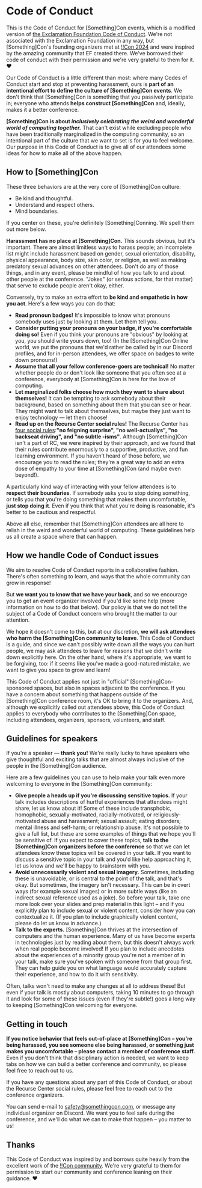 # Code of Conduct

This is the Code of Conduct for [Something]Con events, which is a modified version of [the Exclamation Foundation Code of Conduct](https://bangbangcon.com/conduct.html). We're not associated with the Exclamation Foundation in any way, but [Something]Con's founding organizers met at [!!Con 2024](https://bangbangcon.com/index.html) and were inspired by the amazing community that EF created there. We've borrowed their code of conduct with their permission and we're very grateful to them for it. ❤️

Our Code of Conduct is a little different than most: where many Codes of Conduct start and stop at preventing harassment, ours is **part of an intentional effort to define the culture of [Something]Con events**. We don't think that [Something]Con is something that you passively participate in; everyone who attends **helps construct [Something]Con** and, ideally, makes it a better conference.

**[Something]Con is about _inclusively celebrating the weird and wonderful world of computing together._** That can't exist while excluding people who have been traditionally marginalized in the computing community, so an intentional part of the culture that we want to set is for you to feel welcome. Our purpose in this Code of Conduct is to give all of our attendees some ideas for how to make all of the above happen.

## How to [Something]Con

These three behaviors are at the very core of [Something]Con culture:

* Be kind and thoughtful.
* Understand and respect others.
* Mind boundaries.

If you center on these, you're definitely [Something]Conning. We spell them out more below.

**Harassment has no place at [Something]Con.** This sounds obvious, but it's important. There are almost limitless ways to harass people; an incomplete list might include harassment based on gender, sexual orientation, disability, physical appearance, body size, skin color, or religion, as well as making predatory sexual advances on other attendees. Don't do any of those things, and in any event, please be mindful of how you talk to and about other people at the conference. "Jokes" (or serious actions, for that matter) that serve to exclude people aren't okay, either.

Conversely, try to make an extra effort to **be kind and empathetic in how you act**. Here's a few ways you can do that:

* **Read pronoun badges!** It's impossible to know what pronouns somebody uses just by looking at them. Let them tell you.
* **Consider putting your pronouns on your badge, if you're comfortable doing so!** Even if you think your pronouns are "obvious" by looking at you, you should write yours down, too! (In the [Something]Con Online world, we put the pronouns that we'd rather be called by in our Discord profiles, and for in-person attendees, we offer space on badges to write down pronouns!)
* **Assume that all your fellow conference-goers are technical!** No matter whether people do or don't look like someone that you often see at a conference, everybody at [Something]Con is here for the love of computing.
* **Let marginalized folks choose how much they want to share about themselves!** It can be tempting to ask somebody about their background, based on something about them that you can see or hear. They might want to talk about themselves, but maybe they just want to enjoy technology — let them choose!
* **Read up on the Recurse Center social rules!** The Recurse Center has [four social rules](https://www.recurse.com/social-rules):**"no feigning surprise", "no well-actuallys", "no backseat driving", and "no subtle -isms"**. Although [Something]Con isn't a part of RC, we were inspired by their approach, and we found that their rules contribute enormously to a supportive, productive, and fun learning environment. If you haven't heard of those before, we encourage you to read the rules; they're a great way to add an extra dose of empathy to your time at [Something]Con (and maybe even beyond!).

A particularly kind way of interacting with your fellow attendees is to **respect their boundaries**. If somebody asks you to stop doing something, or tells you that you're doing something that makes them uncomfortable, **just stop doing it**. Even if you think that what you're doing is reasonable, it's better to be cautious and respectful.

Above all else, remember that [Something]Con attendees are all here to relish in the weird and wonderful world of computing. These guidelines help us all create a space where that can happen.

## How we handle Code of Conduct issues

We aim to resolve Code of Conduct reports in a collaborative fashion. There's often something to learn, and ways that the whole community can grow in response!

But **we want you to know that we have your back**, and so we encourage you to get an event organizer involved if you'd like some help (more information on how to do that below). Our policy is that we do not tell the subject of a Code of Conduct concern who brought the matter to our attention.

We hope it doesn't come to this, but at our discretion, **we will ask attendees who harm the [Something]Con community to leave**. This Code of Conduct is a guide, and since we can't possibly write down all the ways you can hurt people, we may ask attendees to leave for reasons that we didn't write down explicitly here. On the other hand, where it's appropriate, we want to be forgiving, too: if it seems like you've made a good-natured mistake, we want to give you space to grow and learn!

This Code of Conduct applies not just in "official" [Something]Con-sponsored spaces, but also in spaces adjacent to the conference. If you have a concern about something that happens outside of the [Something]Con conference room, it's OK to bring it to the organizers. And, although we explicitly called out attendees above, this Code of Conduct applies to everybody who contributes to the [Something]Con space, including attendees, organizers, sponsors, volunteers, and staff.

## Guidelines for speakers

If you're a speaker — **thank you!** We're really lucky to have speakers who give thoughtful and exciting talks that are almost always inclusive of the people in the [Something]Con audience.

Here are a few guidelines you can use to help make your talk even more welcoming to everyone in the [Something]Con community:

* **Give people a heads up if you're discussing sensitive topics.** If your talk includes descriptions of hurtful experiences that attendees might share, let us know about it! Some of these include transphobic, homophobic, sexually-motivated, racially-motivated, or religiously-motivated abuse and harassment; sexual assault; eating disorders; mental illness and self-harm; or relationship abuse. It's not possible to give a full list, but these are some examples of things that we hope you'll be sensitive of. If you expect to cover these topics, **talk to the [Something]Con organizers before the conference** so that we can let attendees know these topics will be covered in your talk. If you want to discuss a sensitive topic in your talk and you'd like help approaching it, let us know and we'll be happy to brainstorm with you.
* **Avoid unnecessarily violent and sexual imagery.** Sometimes, including these is unavoidable, or is central to the point of the talk, and that's okay. But sometimes, the imagery isn't necessary. This can be in overt ways (for example sexual images) or in more subtle ways (like an indirect sexual reference used as a joke). So before your talk, take one more look over your slides and prep material in this light – and if you explicitly plan to include sexual or violent content, consider how you can contextualize it. (If you plan to include graphically violent content, please do let us know in advance.)
* **Talk to the experts.** [Something]Con thrives at the intersection of computers and the human experience. Many of us have become experts in technologies just by reading about them, but this doesn't always work when real people become involved! If you plan to include anecdotes about the experiences of a minority group you're not a member of in your talk, make sure you've spoken with someone from that group first. They can help guide you on what language would accurately capture their experience, and how to do it with sensitivity.

Often, talks won't need to make any changes at all to address these! But even if your talk is mostly about computers, taking 10 minutes to go through it and look for some of these issues (even if they're subtle!) goes a long way to keeping [Something]Con welcoming for everyone.

## Getting in touch

**If you notice behavior that feels out-of-place at [Something]Con – you're being harassed, you see someone else being harassed, or something just makes you uncomfortable – please contact a member of conference staff.** Even if you don't think that disciplinary action is needed, we want to keep tabs on how we can build a better conference and community, so please feel free to reach out to us.

If you have any questions about any part of this Code of Conduct, or about the Recurse Center social rules, please feel free to reach out to the conference organizers.

You can send e-mail to [safety@somethingcon.com](mailto:safety@somethingcon.com), or message any individual organizer on Discord. We want you to feel safe during the conference, and we'll do what we can to make that happen – you matter to us!

## Thanks

This Code of Conduct was inspired by and borrows quite heavily from the excellent work of the [!!Con community](https://bangbangcon.com/conduct.html). We're very grateful to them for permission to start our community and conference leaning on their guidance. ❤️